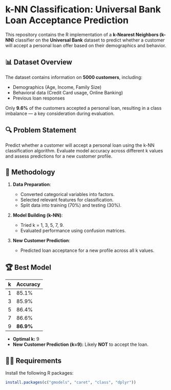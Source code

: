 # k-NN Classification: Universal Bank Loan Acceptance Prediction

This repository contains the R implementation of a **k-Nearest Neighbors (k-NN)** classifier on the **Universal Bank** dataset to predict whether a customer will accept a personal loan offer based on their demographics and behavior.

## 📊 Dataset Overview

The dataset contains information on **5000 customers**, including:

- Demographics (Age, Income, Family Size)
- Behavioral data (Credit Card usage, Online Banking)
- Previous loan responses

Only **9.6%** of the customers accepted a personal loan, resulting in a class imbalance — a key consideration during evaluation.

## 🔍 Problem Statement

Predict whether a customer will accept a personal loan using the k-NN classification algorithm. Evaluate model accuracy across different k values and assess predictions for a new customer profile.

## 🧠 Methodology

1. **Data Preparation**:
   - Converted categorical variables into factors.
   - Selected relevant features for classification.
   - Split data into training (70%) and testing (30%).

2. **Model Building (k-NN)**:
   - Tried k = 1, 3, 5, 7, 9.
   - Evaluated performance using confusion matrices.

3. **New Customer Prediction**:
   - Predicted loan acceptance for a new profile across all k values.

## 🏆 Best Model

| k | Accuracy |
|---|----------|
| 1 | 85.1%    |
| 3 | 85.9%    |
| 5 | 86.4%    |
| 7 | 86.6%    |
| 9 | **86.9%** |

- **Optimal k:** 9
- **New Customer Prediction (k=9):** Likely **NOT** to accept the loan.

## 🧑‍💻 Requirements

Install the following R packages:

```r
install.packages(c("gmodels", "caret", "class", "dplyr"))
